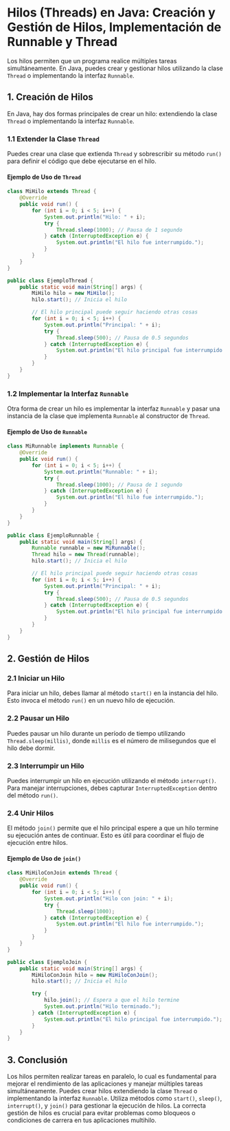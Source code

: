 # Hilos (Threads) en Java: Creación y Gestión de Hilos, Implementación de Runnable y Thread

Los hilos permiten que un programa realice múltiples tareas simultáneamente. En Java, puedes crear y gestionar hilos utilizando la clase `Thread` o implementando la interfaz `Runnable`.

## 1. Creación de Hilos

En Java, hay dos formas principales de crear un hilo: extendiendo la clase `Thread` o implementando la interfaz `Runnable`.

### 1.1 Extender la Clase `Thread`

Puedes crear una clase que extienda `Thread` y sobrescribir su método `run()` para definir el código que debe ejecutarse en el hilo.

#### Ejemplo de Uso de `Thread`

```java
class MiHilo extends Thread {
    @Override
    public void run() {
        for (int i = 0; i < 5; i++) {
            System.out.println("Hilo: " + i);
            try {
                Thread.sleep(1000); // Pausa de 1 segundo
            } catch (InterruptedException e) {
                System.out.println("El hilo fue interrumpido.");
            }
        }
    }
}

public class EjemploThread {
    public static void main(String[] args) {
        MiHilo hilo = new MiHilo();
        hilo.start(); // Inicia el hilo

        // El hilo principal puede seguir haciendo otras cosas
        for (int i = 0; i < 5; i++) {
            System.out.println("Principal: " + i);
            try {
                Thread.sleep(500); // Pausa de 0.5 segundos
            } catch (InterruptedException e) {
                System.out.println("El hilo principal fue interrumpido.");
            }
        }
    }
}
```

### 1.2 Implementar la Interfaz `Runnable`

Otra forma de crear un hilo es implementar la interfaz `Runnable` y pasar una instancia de la clase que implementa `Runnable` al constructor de `Thread`.

#### Ejemplo de Uso de `Runnable`

```java
class MiRunnable implements Runnable {
    @Override
    public void run() {
        for (int i = 0; i < 5; i++) {
            System.out.println("Runnable: " + i);
            try {
                Thread.sleep(1000); // Pausa de 1 segundo
            } catch (InterruptedException e) {
                System.out.println("El hilo fue interrumpido.");
            }
        }
    }
}

public class EjemploRunnable {
    public static void main(String[] args) {
        Runnable runnable = new MiRunnable();
        Thread hilo = new Thread(runnable);
        hilo.start(); // Inicia el hilo

        // El hilo principal puede seguir haciendo otras cosas
        for (int i = 0; i < 5; i++) {
            System.out.println("Principal: " + i);
            try {
                Thread.sleep(500); // Pausa de 0.5 segundos
            } catch (InterruptedException e) {
                System.out.println("El hilo principal fue interrumpido.");
            }
        }
    }
}
```

## 2. Gestión de Hilos

### 2.1 Iniciar un Hilo

Para iniciar un hilo, debes llamar al método `start()` en la instancia del hilo. Esto invoca el método `run()` en un nuevo hilo de ejecución.

### 2.2 Pausar un Hilo

Puedes pausar un hilo durante un período de tiempo utilizando `Thread.sleep(millis)`, donde `millis` es el número de milisegundos que el hilo debe dormir.

### 2.3 Interrumpir un Hilo

Puedes interrumpir un hilo en ejecución utilizando el método `interrupt()`. Para manejar interrupciones, debes capturar `InterruptedException` dentro del método `run()`.

### 2.4 Unir Hilos

El método `join()` permite que el hilo principal espere a que un hilo termine su ejecución antes de continuar. Esto es útil para coordinar el flujo de ejecución entre hilos.

#### Ejemplo de Uso de `join()`

```java
class MiHiloConJoin extends Thread {
    @Override
    public void run() {
        for (int i = 0; i < 5; i++) {
            System.out.println("Hilo con join: " + i);
            try {
                Thread.sleep(1000);
            } catch (InterruptedException e) {
                System.out.println("El hilo fue interrumpido.");
            }
        }
    }
}

public class EjemploJoin {
    public static void main(String[] args) {
        MiHiloConJoin hilo = new MiHiloConJoin();
        hilo.start(); // Inicia el hilo

        try {
            hilo.join(); // Espera a que el hilo termine
            System.out.println("Hilo terminado.");
        } catch (InterruptedException e) {
            System.out.println("El hilo principal fue interrumpido.");
        }
    }
}
```

## 3. Conclusión

Los hilos permiten realizar tareas en paralelo, lo cual es fundamental para mejorar el rendimiento de las aplicaciones y manejar múltiples tareas simultáneamente. Puedes crear hilos extendiendo la clase `Thread` o implementando la interfaz `Runnable`. Utiliza métodos como `start()`, `sleep()`, `interrupt()`, y `join()` para gestionar la ejecución de hilos. La correcta gestión de hilos es crucial para evitar problemas como bloqueos o condiciones de carrera en tus aplicaciones multihilo.
